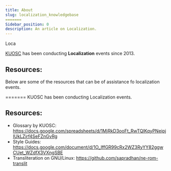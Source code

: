 ```yaml
---
title: About
slug: localization_knowledgebase
=======
Sidebar_position: 0
description: An article on Localization.
---
```


Loca

[KUOSC](https://kuosc.org.np/) has been conducting **Localization** events since 2013.


## Resources:
Below are some of the resources that can be of assistance fo localization events.

=======
KUOSC has been conducting Localization events.


## Resources:
- Glossary by KUOSC: https://docs.google.com/spreadsheets/d/1MjRkD3ooFt_RwTQlKqyPNeipjIUkLZjrf4SeFZnGvRg
- Style Guides: https://docs.google.com/document/d/1O_IffGR99cRx2WZ3RyYY82ggwCUet_WZdfX3VXngSBE
- Transliteration on GNU/Linux: https://github.com/sapradhan/ne-rom-translit
